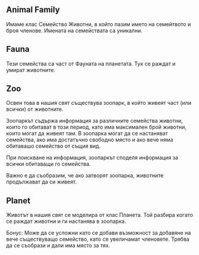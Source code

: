 ## Animal Family
Имаме клас Семейство Животни, в който пазим името на семейтвото и броя членове. Имената на семействата са уникални.

## Fauna
Тези семейства са част от Фауната на планетата. Тук се раждат и умират животните.

## Zoo
Освен това в нашия свят съществува зоопарк, в който живеят част (или всички) от животните.

Зоопаркът съдържа информация за различните семейства животни, които го обитават в този период, 
като има максимален брой животни, които могат да живеят там.
В зоопарка могат да се настаняват семейства, ако има достатъчно свободно място и ако вече няма обитавашо семейство от същия вид.

При поискване на информация, зоопаркът споделя информация за всички обитаващи го семейства.

Важно е да съобразим, че ако затворят зоопарка, животните продължават да си живеят.

## Planet
Животът в нашия свят се моделира от клас Планета. Той разбира когато се раждат животни и ги настанява в зоопарка. 

Бонус:
Може да се усложни като се добави възможност за добавяне на вече съществуващо семейство, като се увеличамат членовете.
Трябва да се съобрази и дали има място за тях.